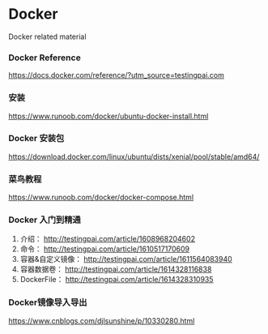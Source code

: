 # Docker
Docker related material

### Docker Reference
https://docs.docker.com/reference/?utm_source=testingpai.com

### 安装
https://www.runoob.com/docker/ubuntu-docker-install.html

### Docker 安装包
https://download.docker.com/linux/ubuntu/dists/xenial/pool/stable/amd64/

### 菜鸟教程
https://www.runoob.com/docker/docker-compose.html


### Docker 入门到精通
1. 介绍： http://testingpai.com/article/1608968204602  
2. 命令： http://testingpai.com/article/1610517170609  
3. 容器&自定义镜像： http://testingpai.com/article/1611564083940
4. 容器数据卷： http://testingpai.com/article/1614328116838
5. DockerFile： http://testingpai.com/article/1614328310935

### Docker镜像导入导出
https://www.cnblogs.com/djlsunshine/p/10330280.html
